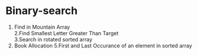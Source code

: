 # Binary-search
1. Find in Mountain Array                                                                                                                                                                                           
2.Find Smallest Letter Greater Than Target                                                                                                                                                                          
3.Search in rotated sorted array                                                                                                                                                     
4. Book Allocation
5.First and Last Occurance of an element in sorted array
